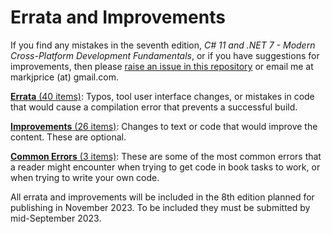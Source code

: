 # Errata and Improvements

If you find any mistakes in the seventh edition, *C# 11 and .NET 7 - Modern Cross-Platform Development Fundamentals*, or if you have suggestions for improvements, then please [raise an issue in this repository](https://github.com/markjprice/cs11dotnet7/issues) or email me at markjprice (at) gmail.com.

[**Errata** (40 items)](errata.md): Typos, tool user interface changes, or mistakes in code that would cause a compilation error that prevents a successful build.

[**Improvements** (26 items)](improvements.md): Changes to text or code that would improve the content. These are optional.

[**Common Errors** (3 items)](common-errors.md): These are some of the most common errors that a reader might encounter when trying to get code in book tasks to work, or when trying to write your own code. 

All errata and improvements will be included in the 8th edition planned for publishing in November 2023. To be included they must be submitted by mid-September 2023.
